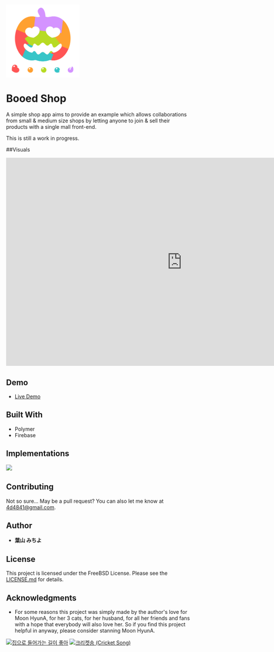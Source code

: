 <img width="200px" src="public/images/logo-full.svg" align="center" />

# Booed Shop

A simple shop app aims to provide an example which allows collaborations from small & medium size shops by letting anyone to join & sell their products with a single mall front-end.

This is still a work in progress.

##Visuals

<iframe src="https://docs.google.com/presentation/d/e/2PACX-1vQjZOQfhy__DmaiYRqpcax77tBzAzFRf65GJIGsl3LvGQNhoQnJ6ctE6cB23mnAf6_SKAH5Lou9h0Ao/embed?start=false&loop=false&delayms=3000" frameborder="0" width="960" height="569" allowfullscreen="true" mozallowfullscreen="true" webkitallowfullscreen="true"></iframe>

## Demo
* [Live Demo](https://be-booed.firebaseapp.com/)

## Built With

* Polymer
* Firebase

## Implementations

<img src="https://docs.google.com/drawings/d/e/2PACX-1vSGW08d5r2ZLc3BFFvLcbyvKfHoqpEX1MQ-Kwf-PHGcfSO0_KywdKd-ZaTsNUWTQnJIF0TcEC5UugmL/pub?w=960&amp;h=720" />

## Contributing

Not so sure... May be a pull request? You can also let me know at 4d4841@gmail.com.

## Author

* **葉山 みちよ**

## License

This project is licensed under the FreeBSD License. Please see the [LICENSE.md](LICENSE.md) for details.

## Acknowledgments

* For some reasons this project was simply made by the author's love for Moon HyunA, for her 3 cats, for her husband, for all her friends and fans with a hope that everybody will also love her. So if you find this project helpful in anyway, please consider stanning Moon HyunA.

[![집으로 들어가는 길이 좋아](http://img.youtube.com/vi/aGaXvPU8dT4/0.jpg)](http://www.youtube.com/watch?v=aGaXvPU8dT4 "집으로 들어가는 길이 좋아")
[![크리켓송 (Cricket Song)](http://img.youtube.com/vi/uAALIM_5u1Q/0.jpg)](http://www.youtube.com/watch?v=uAALIM_5u1Q "크리켓송 (Cricket Song)")
